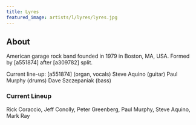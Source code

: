 ```yaml
---
title: Lyres
featured_image: artists/l/lyres/lyres.jpg
---
```

## About

American garage rock band founded in 1979 in Boston, MA, USA.
Formed by [a551874] after [a309782] split.

Current line-up:
[a551874] (organ, vocals)
Steve Aquino (guitar)
Paul Murphy (drums)
Dave Szczepaniak (bass)

### Current Lineup

Rick Coraccio, Jeff Conolly, Peter Greenberg, Paul Murphy, Steve Aquino, Mark Ray

